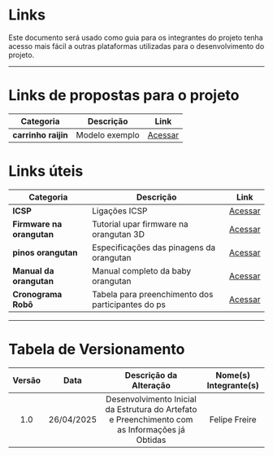 # Links

Este documento será usado como guia para os integrantes do projeto tenha acesso mais fácil a outras plataformas utilizadas para o desenvolvimento do projeto. 

---
# Links de propostas para o projeto

| Categoria                           | Descrição                                     | Link                                                                                                                                  |
|-------------------------------------|-----------------------------------------------|--------------------------------------------------------------------------------------------------------------------------------------|
| **carrinho raijin**                      | Modelo exemplo             | [Acessar](https://raiju.team/projects/raijin)  |


# Links úteis

| Categoria                | Descrição                                     | Link                                                                                                                                  |
|--------------------------|-----------------------------------------------|--------------------------------------------------------------------------------------------------------------------------------------|
| **ICSP** | Ligações ICSP           | [Acessar](https://docs.arduino.cc/built-in-examples/arduino-isp/ArduinoISP/)                                                      |
| **Firmware na orangutan**   | Tutorial upar firmware na orangutan 3D                          | [Acessar](https://julioecheverri.wordpress.com/2017/08/28/trabajando-con-baby-orangutan-y-arduino-ide/)                                                      |
| **pinos orangutan**| Especificações das pinagens da orangutan                        | [Acessar](https://www.pololu.com/file/download/Baby_Orangutan_B_pins.pdf?file_id=0J576)    |
| **Manual da orangutan**| Manual completo da baby orangutan                       | [Acessar](https://www.pololu.com/docs/0J14/all)   |
| **Cronograma Robô**| Tabela para preenchimento dos participantes do ps                        | [Acessar](https://docs.google.com/spreadsheets/d/135mzD1ZBbD6M-8duQVhTYMZb_10_hOWJFWDvoCnPvOk/edit?gid=117011966#gid=117011966)   |


---

# Tabela de Versionamento 

| Versão | Data | Descrição da Alteração | Nome(s) Integrante(s) |
| :----: | :--: | :--------------------: | :-------------------: |
| 1.0 | 26/04/2025 | Desenvolvimento Inicial da Estrutura do Artefato e Preenchimento com as Informações já Obtidas| Felipe Freire |